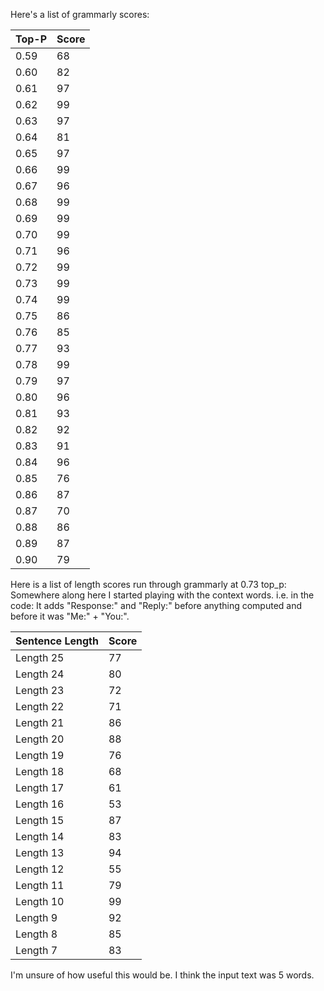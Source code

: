 Here's a list of grammarly scores:

Top-P | Score
------------- | -------------
0.59 | 68
0.60 | 82
0.61 | 97
0.62 | 99
0.63 | 97
0.64 | 81
0.65 | 97
0.66 | 99
0.67 | 96
0.68 | 99
0.69 | 99
0.70 | 99
0.71 | 96
0.72 | 99
0.73 | 99
0.74 | 99
0.75 | 86
0.76 | 85
0.77 | 93
0.78 | 99
0.79 | 97
0.80 | 96
0.81 | 93
0.82 | 92
0.83 | 91
0.84 | 96
0.85 | 76
0.86 | 87
0.87 | 70
0.88 | 86
0.89 | 87
0.90 | 79


Here is a list of length scores run through grammarly at 0.73 top_p:
Somewhere along here I started playing with the context words. i.e. in the code: It adds "Response:" and "Reply:" before anything computed and before it was "Me:" + "You:".

Sentence Length | Score
------------- | -------------
Length 25 | 77
Length 24 | 80
Length 23 | 72
Length 22 | 71
Length 21 | 86
Length 20 | 88
Length 19 | 76
Length 18 | 68
Length 17 | 61
Length 16 | 53
Length 15 | 87
Length 14 | 83
Length 13 | 94
Length 12 | 55
Length 11 | 79
Length 10 | 99
Length 9 | 92
Length 8 | 85
Length 7 | 83

I'm unsure of how useful this would be. I think the input text was 5 words.
